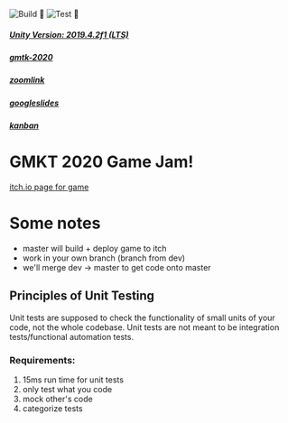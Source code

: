 ![Build 🧱](https://github.com/avivajpeyi/unity_template_project/workflows/Build%20%F0%9F%A7%B1/badge.svg?branch=master)
![Test 🧪](https://github.com/avivajpeyi/unity_template_project/workflows/Test%20%F0%9F%A7%AA/badge.svg?branch=master)
##### [Unity Version: 2019.4.2f1 (LTS)](https://unity3d.com/unity/qa/lts-releases)
##### [gmtk-2020](https://itch.io/jam/gmtk-2020)
##### [zoomlink](https://monash.zoom.us/j/97279658035?pwd=MG5rZ3ppdGlQM1dJS3cwRm5iaUkvQT09)
##### [googleslides](https://docs.google.com/presentation/d/1HJD5aCsvni2Owi5bLW29mUbUPhZQlVw4xT22ews_vII/edit?usp=sharing)
##### [kanban](https://github.com/avivajpeyi/gmtk2020/projects/1)
# GMKT 2020 Game Jam!

[itch.io page for game](https://avivajpeyi.itch.io/gmtk2020)

# Some notes
* master will build + deploy game to itch
* work in your own branch (branch from dev)
* we'll merge dev -> master to get code onto master

## Principles of Unit Testing

Unit tests are supposed to check the functionality of small units of your code, not the whole codebase. Unit tests are not meant to be integration tests/functional automation tests.

### Requirements:
1. 15ms run time for unit tests
2. only test what you code
3. mock other's code
4. categorize tests 

